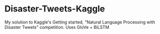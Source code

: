 # Disaster-Tweets-Kaggle
My solution to Kaggle's Getting started, "Natural Language Processing with Disaster Tweets" competition. Uses GloVe + BiLSTM
